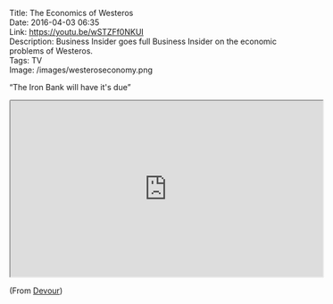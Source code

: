 Title: The Economics of Westeros  
Date: 2016-04-03 06:35  
Link: https://youtu.be/wSTZFf0NKUI  
Description: Business Insider goes full Business Insider on the economic problems of Westeros.  
Tags: TV  
Image: /images/westeroseconomy.png  

<q>The Iron Bank will have it's due</q>

<iframe style="border-radius: 0.2em" width="560" height="315" src="https://www.youtube.com/embed/wSTZFf0NKUI" allowfullscreen></iframe>

(From [Devour][1])

[1]: http://devour.com/video/the-economics-of-westeros/ "Source post on Devour"